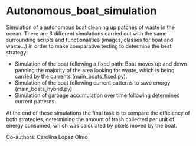 # Autonomous_boat_simulation

Simulation of a autonomous boat cleaning up patches of waste in the ocean. There are 3 different simulations carried out with the same surrounding scripts and functionalities (images, classes for boat and waste...) in order to make comparative testing to determine the best strategy:

* Simulation of the boat following a fixed path: Boat moves up and down panning the majority of the area looking for waste, which is being carried by the currents (main_boats_fixed.py).
* Simulation of the boat following current patterns to save energy (main_boats_hybrid.py)
* Simulation of garbage accumulation over time following determined current patterns

At the end of these simulations the final task is to compare the efficiency of both strategies, determining the amount of trash collected per unit of energy consumed, which was calculated by pixels moved by the boat.

Co-authors: Carolina Lopez Olmo
